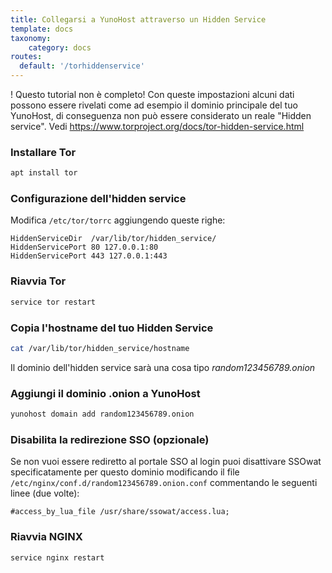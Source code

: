 ```yaml
---
title: Collegarsi a YunoHost attraverso un Hidden Service
template: docs
taxonomy:
    category: docs
routes:
  default: '/torhiddenservice'
---
```


! Questo tutorial non è completo! Con queste impostazioni alcuni dati possono essere rivelati come ad esempio il dominio principale del tuo YunoHost, di conseguenza non può essere considerato un reale "Hidden service". Vedi <https://www.torproject.org/docs/tor-hidden-service.html>

### Installare Tor

```bash
apt install tor 
```

### Configurazione dell'hidden service

Modifica `/etc/tor/torrc` aggiungendo queste righe:

```text
HiddenServiceDir  /var/lib/tor/hidden_service/
HiddenServicePort 80 127.0.0.1:80
HiddenServicePort 443 127.0.0.1:443
```

### Riavvia Tor

```bash
service tor restart
```

### Copia l'hostname del tuo Hidden Service

```bash
cat /var/lib/tor/hidden_service/hostname
```

Il dominio dell'hidden service sarà una cosa tipo *random123456789.onion*

### Aggiungi il dominio .onion a YunoHost

```bash
yunohost domain add random123456789.onion
```

### Disabilita la redirezione SSO (opzionale)

Se non vuoi essere rediretto al portale SSO al login puoi disattivare SSOwat specificatamente per questo dominio modificando il file `/etc/nginx/conf.d/random123456789.onion.conf` commentando le seguenti linee (due volte):

```text
#access_by_lua_file /usr/share/ssowat/access.lua;
```

### Riavvia NGINX

```bash
service nginx restart
```
